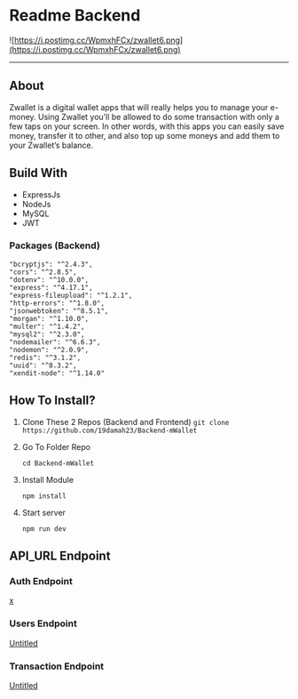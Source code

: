 # Readme Backend

![https://i.postimg.cc/WpmxhFCx/zwallet6.png](https://i.postimg.cc/WpmxhFCx/zwallet6.png)

---

## About

Zwallet is a digital wallet apps that will really helps you to manage your e-money. Using Zwallet you’ll be allowed to do some transaction with only a few taps on your screen. In other words, with this apps you can easily save money, transfer it to other, and also top up some moneys and add them to your Zwallet’s balance.

## Build With

- ExpressJs
- NodeJs
- MySQL
- JWT

### Packages (Backend)

```
"bcryptjs": "^2.4.3",
"cors": "^2.8.5",
"dotenv": "^10.0.0",
"express": "^4.17.1",
"express-fileupload": "^1.2.1",
"http-errors": "^1.8.0",
"jsonwebtoken": "^8.5.1",
"morgan": "^1.10.0",
"multer": "^1.4.2",
"mysql2": "^2.3.0",
"nodemailer": "^6.6.3",
"nodemon": "^2.0.9",
"redis": "^3.1.2",
"uuid": "^8.3.2",
"xendit-node": "^1.14.0"
```

## How To Install?

1. Clone These 2 Repos (Backend and Frontend)
`git clone https://github.com/19damah23/Backend-mWallet`
2. Go To Folder Repo

    `cd Backend-mWallet`

3. Install Module

    `npm install`

4. Start server

    `npm run dev`

## API_URL Endpoint

### Auth Endpoint

[x](https://www.notion.so/708f169694e4406bb895b7562382e20c)

### Users Endpoint

[Untitled](https://www.notion.so/a3e81b570dec4c8286bfe729e1d9df1f)

### Transaction Endpoint

[Untitled](https://www.notion.so/3d2d5e4e9b8e4e558a94cc874b496da0)
